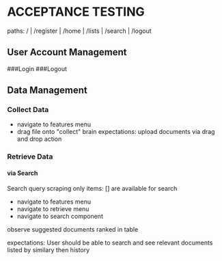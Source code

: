 # ACCEPTANCE TESTING
paths: / | /register | /home | /lists | /search | /logout

## User Account Management
###Login
###Logout

## Data Management
### Collect Data
- navigate to features menu
- drag file onto "collect" brain
expectations: upload documents via drag and drop action

### Retrieve Data 
#### via Search
Search query scraping
only items: [] are available for search
- navigate to features menu
- navigate to retrieve menu
- navigate to search component

observe suggested documents ranked in table

expectations: User should be able to search and see relevant documents listed by similary then history
